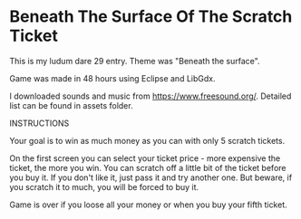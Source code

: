 Beneath The Surface Of The Scratch Ticket
=================

This is my ludum dare 29 entry. Theme was "Beneath the surface".

Game was made in 48 hours using Eclipse and LibGdx. 

I downloaded sounds and music from https://www.freesound.org/. Detailed list can be found in assets folder.

INSTRUCTIONS

Your goal is to win as much money as you can with only 5 scratch tickets. 

On the first screen you can select your ticket price - more expensive the ticket, the more you win. You can scratch off a little bit of the ticket before you buy it. If you don't like it, just pass it and try another one. But beware, if you scratch it to much, you will be forced to buy it.

Game is over if you loose all your money or when you buy your fifth ticket.
